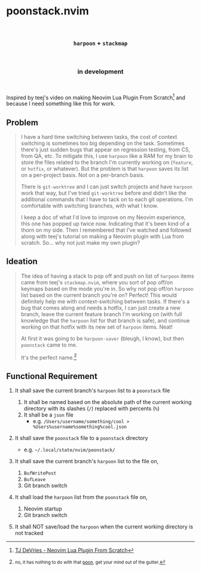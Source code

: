 # poonstack.nvim

<div align="center">
<br>
    <h3> 
        <code>harpoon</code> + <code>stackmap</code> 
    </h3>
<br>
    <h3>in development</h3>
<br>
</div>

Inspired by teej's video on making Neovim Lua Plugin From Scratch[^teej-neovim-plugin] and because I
need something like this for work.

[^teej-neovim-plugin]: [TJ DeVries - Neovim Lua Plugin From Scratch](https://www.youtube.com/watch?v=n4Lp4cV8YR0&ab_channel=TJDeVries)

## Problem

> I have a hard time switching between tasks, the cost of context switching is
> sometimes too big depending on the task. Sometimes there's just sudden bugs
> that appear on regression testing, from CS, from QA, etc. To mitigate this, I
> use `harpoon` like a RAM for my brain to store the files related to the
> branch I'm currently working on (`feature`, or `hotfix`, or whatever). But
> the problem is that `harpoon` saves its list on a per-project basis. Not on a
> per-branch basis.
>
> There is `git-worktree` and I can just switch projects and have `harpoon`
> work that way, but I've tried `git-worktree` before and didn't like the
> additional commands that I have to tack on to each git operations. I'm
> comfortable with switching branches, with what I know.
>
> I keep a doc of what I'd love to improve on my Neovim experience, this one
> has popped up twice now. Indicating that it's been kind of a thorn on my
> side. Then I remembered that I've watched and followed along with teej's
> tutorial on making a Neovim plugin with Lua from scratch. So... why not just
> make my own plugin?

## Ideation

> The idea of having a stack to pop off and push on list of `harpoon` items
> came from teej's `stackmap.nvim`, where you sort of pop off/on keymaps based
> on the mode you're in. So why not pop off/on `harpoon` list based on the
> current branch you're on? Perfect! This would definitely help me with
> context-switching between tasks. If there's a bug that comes along and needs
> a hotfix, I can just create a new branch, leave the current feature branch
> I'm working on (with full knowledge that the `harpoon` list for that branch
> is safe), and continue working on that hotfix with its new set of `harpoon`
> items. Neat!
>
> At first it was going to be `harpoon-saver` (bleugh, I know), but then
> `poonstack` came to me.
>
> It's the perfect name.[^poon]

[^poon]:
    <small>no, it has nothing to do with that
    [poon](https://www.urbandictionary.com/define.php?term=poon), get your mind
    out of the gutter.</small>

## Functional Requirement

1. It shall save the current branch's `harpoon` list to a `poonstack` file

   1. It shall be named based on the absolute path of the current working
      directory with its slashes (`/`) replaced with percents (`%`)
   2. It shall be a `json` file
      - e.g. `/Users/username/something/cool > %Users%username%something%cool.json`

2. It shall save the `poonstack` file to a `poonstack` directory

   - e.g. `~/.local/state/nvim/poonstack/`

3. It shall save the current branch's `harpoon` list to the file on,

   1. `BufWritePost`
   2. `BufLeave`
   3. Git branch switch

4. It shall load the `harpoon` list from the `poonstack` file on,

   1. Neovim startup
   2. Git branch switch

5. It shall NOT save/load the `harpoon` when the current working directory is not
   tracked
